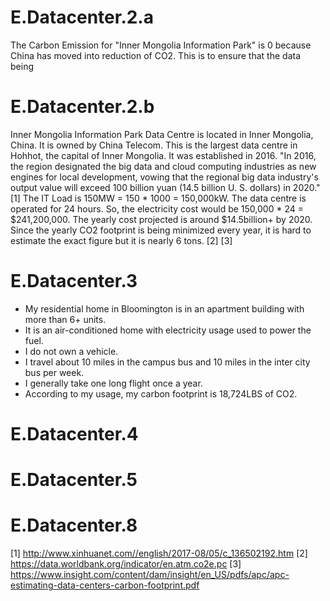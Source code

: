 # E.Datacenter.2.a

The Carbon Emission for "Inner Mongolia Information Park" is 0 because China has moved into reduction of CO2. This is to ensure that the data being 

# E.Datacenter.2.b

Inner Mongolia Information Park Data Centre is located in Inner Mongolia, China. It is owned by China Telecom. This is the largest data centre in Hohhot, the capital of Inner Mongolia. It was established in 2016. "In 2016, the region designated the big data and cloud computing industries as new engines for local development, vowing that the regional big data industry's output value will exceed 100 billion yuan (14.5 billion U. S. dollars) in 2020." [1] The IT Load is 150MW = 150 * 1000 = 150,000kW. The data centre is operated for 24 hours. So, the electricity cost would be 150,000 * 24 = $241,200,000. The yearly cost projected is around $14.5billion+ by 2020. Since the yearly CO2 footprint is being minimized every year, it is hard to estimate the exact figure but it is nearly 6 tons. [2] [3]


# E.Datacenter.3

* My residential home in Bloomington is in an apartment building with more than 6+ units. 
* It is an air-conditioned home with electricity usage used to power the fuel. 
* I do not own a vehicle. 
* I travel about 10 miles in the campus bus and 10 miles in the inter city bus per week. 
* I generally take one long flight once a year.
* According to my usage, my carbon footprint is 18,724LBS of CO2.

# E.Datacenter.4

# E.Datacenter.5

# E.Datacenter.8


[1] http://www.xinhuanet.com//english/2017-08/05/c_136502192.htm
[2] https://data.worldbank.org/indicator/en.atm.co2e.pc
[3] https://www.insight.com/content/dam/insight/en_US/pdfs/apc/apc-estimating-data-centers-carbon-footprint.pdf
